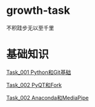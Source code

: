 # growth-task
不积跬步无以至千里

# 基础知识

[Task_001 Python和Git基础](./task_001/ReadMe.md)

[Task_002 PyQT和Fork](./task_002/ReadMe.md)

[Task_002 Anaconda和MediaPipe](./task_003/ReadMe.md)